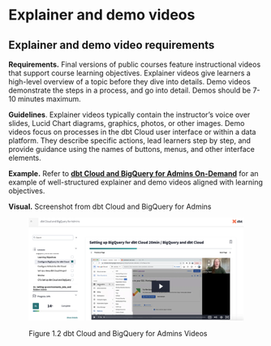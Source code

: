 # Explainer and demo videos

## Explainer and demo video requirements

**Requirements.** Final versions of public courses feature instructional videos that support course learning objectives. Explainer videos give learners a high-level overview of a topic before they dive into details. Demo videos demonstrate the steps in a process, and go into detail. Demos should be 7-10 minutes maximum.

**Guidelines**. Explainer videos typically contain the instructor’s voice over slides, Lucid Chart diagrams, graphics, photos, or other images. Demo videos focus on processes in the dbt Cloud user interface or within a data platform. They describe specific actions, lead learners step by step, and provide guidance using the names of buttons, menus, and other interface elements.

**Example.** Refer to [**dbt Cloud and BigQuery for Admins On-Demand**](https://learn.getdbt.com/learn/course/dbt-cloud-and-bigquery-for-admins/setting-up-bigquery-for-dbt-cloud-20min/bigquery-and-dbt-cloud?page=2) for an example of well-structured explainer and demo videos aligned with learning objectives.

**Visual.** Screenshot from dbt Cloud and BigQuery for Admins

<figure><img src="../.gitbook/assets/visual-bqforadmins.png" alt=""><figcaption><p>Figure 1.2 dbt Cloud and BigQuery for Admins Videos</p></figcaption></figure>
